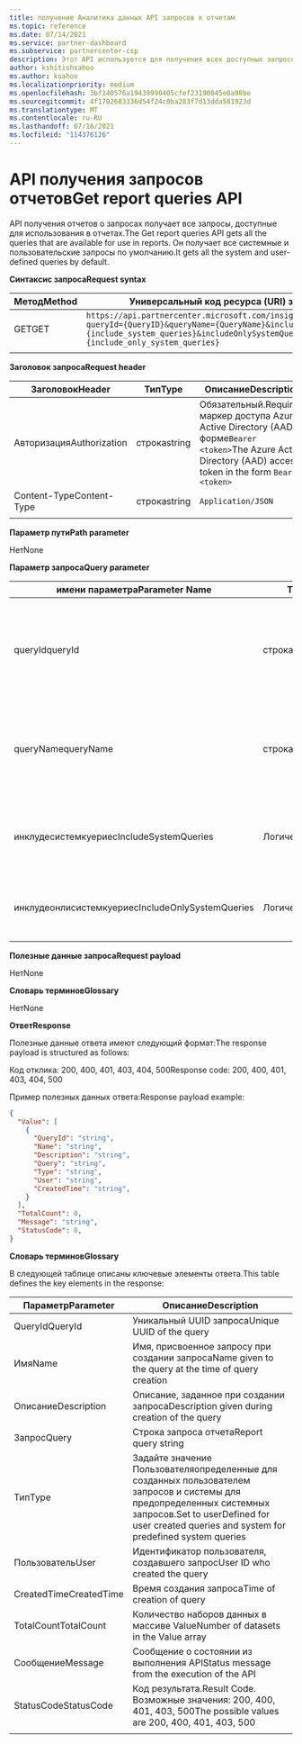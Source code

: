 ```yaml
---
title: получение Аналитика данных API запросов к отчетам
ms.topic: reference
ms.date: 07/14/2021
ms.service: partner-dashboard
ms.subservice: partnercenter-csp
description: Этот API используется для получения всех доступных запросов для использования в API отчетов.
author: kshitishsahoo
ms.author: ksahoo
ms.localizationpriority: medium
ms.openlocfilehash: 3bf140576a19439990405cfef23190045e0a98be
ms.sourcegitcommit: 4f1702683336d54f24c0ba283f7d13dda581923d
ms.translationtype: MT
ms.contentlocale: ru-RU
ms.lasthandoff: 07/16/2021
ms.locfileid: "114376126"
---
```

# <a name="get-report-queries-api"></a><span data-ttu-id="3869e-103">API получения запросов отчетов</span><span class="sxs-lookup"><span data-stu-id="3869e-103">Get report queries API</span></span>

<span data-ttu-id="3869e-104">API получения отчетов о запросах получает все запросы, доступные для использования в отчетах.</span><span class="sxs-lookup"><span data-stu-id="3869e-104">The Get report queries API gets all the queries that are available for use in reports.</span></span> <span data-ttu-id="3869e-105">Он получает все системные и пользовательские запросы по умолчанию.</span><span class="sxs-lookup"><span data-stu-id="3869e-105">It gets all the system and user-defined queries by default.</span></span>

<span data-ttu-id="3869e-106">**Синтаксис запроса**</span><span class="sxs-lookup"><span data-stu-id="3869e-106">**Request syntax**</span></span>

|    <span data-ttu-id="3869e-107">Метод</span><span class="sxs-lookup"><span data-stu-id="3869e-107">Method</span></span>    |    <span data-ttu-id="3869e-108">Универсальный код ресурса (URI) запроса</span><span class="sxs-lookup"><span data-stu-id="3869e-108">Request URI</span></span>    |
|    ----    |    ----    |
|    <span data-ttu-id="3869e-109">GET</span><span class="sxs-lookup"><span data-stu-id="3869e-109">GET</span></span>    |    `https://api.partnercenter.microsoft.com/insights/v1/mpn/ScheduledQueries?queryId={QueryID}&queryName={QueryName}&includeSystemQueries={include_system_queries}&includeOnlySystemQueries={include_only_system_queries}`     |
|        |        |

<span data-ttu-id="3869e-110">**Заголовок запроса**</span><span class="sxs-lookup"><span data-stu-id="3869e-110">**Request header**</span></span>

|    <span data-ttu-id="3869e-111">Заголовок</span><span class="sxs-lookup"><span data-stu-id="3869e-111">Header</span></span>    |    <span data-ttu-id="3869e-112">Тип</span><span class="sxs-lookup"><span data-stu-id="3869e-112">Type</span></span>    |    <span data-ttu-id="3869e-113">Описание</span><span class="sxs-lookup"><span data-stu-id="3869e-113">Description</span></span>    |
|    ----    |    ----    |    ----    |
|    <span data-ttu-id="3869e-114">Авторизация</span><span class="sxs-lookup"><span data-stu-id="3869e-114">Authorization</span></span>    |    <span data-ttu-id="3869e-115">строка</span><span class="sxs-lookup"><span data-stu-id="3869e-115">string</span></span>    |    <span data-ttu-id="3869e-116">Обязательный.</span><span class="sxs-lookup"><span data-stu-id="3869e-116">Required.</span></span> <span data-ttu-id="3869e-117">маркер доступа Azure Active Directory (AAD) в форме`Bearer <token>`</span><span class="sxs-lookup"><span data-stu-id="3869e-117">The Azure Active Directory (AAD) access token in the form `Bearer <token>`</span></span>    |
|    <span data-ttu-id="3869e-118">Content-Type</span><span class="sxs-lookup"><span data-stu-id="3869e-118">Content-Type</span></span>    |    <span data-ttu-id="3869e-119">строка</span><span class="sxs-lookup"><span data-stu-id="3869e-119">string</span></span>    |    `Application/JSON`    |
|        |        |        |

<span data-ttu-id="3869e-120">**Параметр пути**</span><span class="sxs-lookup"><span data-stu-id="3869e-120">**Path parameter**</span></span>

<span data-ttu-id="3869e-121">Нет</span><span class="sxs-lookup"><span data-stu-id="3869e-121">None</span></span>

<span data-ttu-id="3869e-122">**Параметр запроса**</span><span class="sxs-lookup"><span data-stu-id="3869e-122">**Query parameter**</span></span>

|    <span data-ttu-id="3869e-123">имени параметра</span><span class="sxs-lookup"><span data-stu-id="3869e-123">Parameter Name</span></span>    |    <span data-ttu-id="3869e-124">Тип</span><span class="sxs-lookup"><span data-stu-id="3869e-124">Type</span></span>    |    <span data-ttu-id="3869e-125">Обязательно</span><span class="sxs-lookup"><span data-stu-id="3869e-125">Required</span></span>    |    <span data-ttu-id="3869e-126">Описание</span><span class="sxs-lookup"><span data-stu-id="3869e-126">Description</span></span>    |
|    ----    |    ----    |    ----    |    ----    |
|    <span data-ttu-id="3869e-127">queryId</span><span class="sxs-lookup"><span data-stu-id="3869e-127">queryId</span></span>     |    <span data-ttu-id="3869e-128">строка</span><span class="sxs-lookup"><span data-stu-id="3869e-128">string</span></span>     |    <span data-ttu-id="3869e-129">Нет</span><span class="sxs-lookup"><span data-stu-id="3869e-129">No</span></span>    |    <span data-ttu-id="3869e-130">Фильтр для получения сведений только о запросах с идентификатором, заданным в аргументе</span><span class="sxs-lookup"><span data-stu-id="3869e-130">Filter to get details of only queries with the ID given in the argument</span></span>     |
|    <span data-ttu-id="3869e-131">queryName</span><span class="sxs-lookup"><span data-stu-id="3869e-131">queryName</span></span>     |    <span data-ttu-id="3869e-132">строка</span><span class="sxs-lookup"><span data-stu-id="3869e-132">string</span></span>     |    <span data-ttu-id="3869e-133">Нет</span><span class="sxs-lookup"><span data-stu-id="3869e-133">No</span></span>    |    <span data-ttu-id="3869e-134">Фильтр для получения сведений только о запросах с именем, заданным в аргументе</span><span class="sxs-lookup"><span data-stu-id="3869e-134">Filter to get details of only queries with the name given in the argument</span></span>     |
|    <span data-ttu-id="3869e-135">инклудесистемкуериес</span><span class="sxs-lookup"><span data-stu-id="3869e-135">IncludeSystemQueries</span></span>     |    <span data-ttu-id="3869e-136">Логическое</span><span class="sxs-lookup"><span data-stu-id="3869e-136">boolean</span></span>     |    <span data-ttu-id="3869e-137">Нет</span><span class="sxs-lookup"><span data-stu-id="3869e-137">No</span></span>    |    <span data-ttu-id="3869e-138">Включить в ответ стандартные системные запросы</span><span class="sxs-lookup"><span data-stu-id="3869e-138">Include predefined system queries in the response</span></span>     |
|    <span data-ttu-id="3869e-139">инклудеонлисистемкуериес</span><span class="sxs-lookup"><span data-stu-id="3869e-139">IncludeOnlySystemQueries</span></span>     |    <span data-ttu-id="3869e-140">Логическое</span><span class="sxs-lookup"><span data-stu-id="3869e-140">boolean</span></span>     |    <span data-ttu-id="3869e-141">Нет</span><span class="sxs-lookup"><span data-stu-id="3869e-141">No</span></span>    |    <span data-ttu-id="3869e-142">Включить в ответ только системные запросы</span><span class="sxs-lookup"><span data-stu-id="3869e-142">Include only system queries in the response</span></span>     |
|        |        |        |        |


<span data-ttu-id="3869e-143">**Полезные данные запроса**</span><span class="sxs-lookup"><span data-stu-id="3869e-143">**Request payload**</span></span>

<span data-ttu-id="3869e-144">Нет</span><span class="sxs-lookup"><span data-stu-id="3869e-144">None</span></span>

<span data-ttu-id="3869e-145">**Словарь терминов**</span><span class="sxs-lookup"><span data-stu-id="3869e-145">**Glossary**</span></span>

<span data-ttu-id="3869e-146">Нет</span><span class="sxs-lookup"><span data-stu-id="3869e-146">None</span></span>

<span data-ttu-id="3869e-147">**Ответ**</span><span class="sxs-lookup"><span data-stu-id="3869e-147">**Response**</span></span>

<span data-ttu-id="3869e-148">Полезные данные ответа имеют следующий формат:</span><span class="sxs-lookup"><span data-stu-id="3869e-148">The response payload is structured as follows:</span></span>

<span data-ttu-id="3869e-149">Код отклика: 200, 400, 401, 403, 404, 500</span><span class="sxs-lookup"><span data-stu-id="3869e-149">Response code: 200, 400, 401, 403, 404, 500</span></span>

<span data-ttu-id="3869e-150">Пример полезных данных ответа:</span><span class="sxs-lookup"><span data-stu-id="3869e-150">Response payload example:</span></span>

```json
{ 
  "Value": [ 
    { 
      "QueryId": "string", 
      "Name": "string", 
      "Description": "string", 
      "Query": "string", 
      "Type": "string", 
      "User": "string", 
      "CreatedTime": "string", 
    } 
  ], 
  "TotalCount": 0, 
  "Message": "string", 
  "StatusCode": 0, 
} 
```

<span data-ttu-id="3869e-151">**Словарь терминов**</span><span class="sxs-lookup"><span data-stu-id="3869e-151">**Glossary**</span></span>

<span data-ttu-id="3869e-152">В следующей таблице описаны ключевые элементы ответа.</span><span class="sxs-lookup"><span data-stu-id="3869e-152">This table defines the key elements in the response:</span></span>

|    <span data-ttu-id="3869e-153">Параметр</span><span class="sxs-lookup"><span data-stu-id="3869e-153">Parameter</span></span>    |    <span data-ttu-id="3869e-154">Описание</span><span class="sxs-lookup"><span data-stu-id="3869e-154">Description</span></span>    |
|    ----    |    ----    |
|    <span data-ttu-id="3869e-155">QueryId</span><span class="sxs-lookup"><span data-stu-id="3869e-155">QueryId</span></span>     |    <span data-ttu-id="3869e-156">Уникальный UUID запроса</span><span class="sxs-lookup"><span data-stu-id="3869e-156">Unique UUID of the query</span></span>     |
|    <span data-ttu-id="3869e-157">Имя</span><span class="sxs-lookup"><span data-stu-id="3869e-157">Name</span></span>     |    <span data-ttu-id="3869e-158">Имя, присвоенное запросу при создании запроса</span><span class="sxs-lookup"><span data-stu-id="3869e-158">Name given to the query at the time of query creation</span></span>     |
|    <span data-ttu-id="3869e-159">Описание</span><span class="sxs-lookup"><span data-stu-id="3869e-159">Description</span></span>     |    <span data-ttu-id="3869e-160">Описание, заданное при создании запроса</span><span class="sxs-lookup"><span data-stu-id="3869e-160">Description given during creation of the query</span></span>     |
|    <span data-ttu-id="3869e-161">Запрос</span><span class="sxs-lookup"><span data-stu-id="3869e-161">Query</span></span>     |    <span data-ttu-id="3869e-162">Строка запроса отчета</span><span class="sxs-lookup"><span data-stu-id="3869e-162">Report query string</span></span>     |
|    <span data-ttu-id="3869e-163">Тип</span><span class="sxs-lookup"><span data-stu-id="3869e-163">Type</span></span>     |    <span data-ttu-id="3869e-164">Задайте значение Пользователяопределенные для созданных пользователем запросов и системы для предопределенных системных запросов.</span><span class="sxs-lookup"><span data-stu-id="3869e-164">Set to userDefined for user created queries and system for predefined system queries</span></span>     |
|    <span data-ttu-id="3869e-165">Пользователь</span><span class="sxs-lookup"><span data-stu-id="3869e-165">User</span></span>     |    <span data-ttu-id="3869e-166">Идентификатор пользователя, создавшего запрос</span><span class="sxs-lookup"><span data-stu-id="3869e-166">User ID who created the query</span></span>     |
|    <span data-ttu-id="3869e-167">CreatedTime</span><span class="sxs-lookup"><span data-stu-id="3869e-167">CreatedTime</span></span>     |    <span data-ttu-id="3869e-168">Время создания запроса</span><span class="sxs-lookup"><span data-stu-id="3869e-168">Time of creation of query</span></span>     |
|    <span data-ttu-id="3869e-169">TotalCount</span><span class="sxs-lookup"><span data-stu-id="3869e-169">TotalCount</span></span>     |    <span data-ttu-id="3869e-170">Количество наборов данных в массиве Value</span><span class="sxs-lookup"><span data-stu-id="3869e-170">Number of datasets in the Value array</span></span>     |
|    <span data-ttu-id="3869e-171">Сообщение</span><span class="sxs-lookup"><span data-stu-id="3869e-171">Message</span></span>     |    <span data-ttu-id="3869e-172">Сообщение о состоянии из выполнения API</span><span class="sxs-lookup"><span data-stu-id="3869e-172">Status message from the execution of the API</span></span>     |
|    <span data-ttu-id="3869e-173">StatusCode</span><span class="sxs-lookup"><span data-stu-id="3869e-173">StatusCode</span></span>     |    <span data-ttu-id="3869e-174">Код результата.</span><span class="sxs-lookup"><span data-stu-id="3869e-174">Result Code.</span></span> <span data-ttu-id="3869e-175">Возможные значения: 200, 400, 401, 403, 500</span><span class="sxs-lookup"><span data-stu-id="3869e-175">The possible values are 200, 400, 401, 403, 500</span></span>     |
|        |        |
